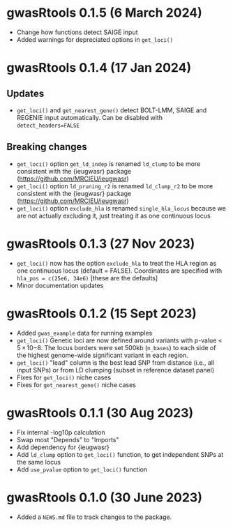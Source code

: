 # gwasRtools 0.1.5 (6 March 2024)

* Change how functions detect SAIGE input
* Added warnings for depreciated options in `get_loci()`


# gwasRtools 0.1.4 (17 Jan 2024)

## Updates
* `get_loci()` and `get_nearest_gene()` detect BOLT-LMM, SAIGE and REGENIE input automatically. Can be disabled with `detect_headers=FALSE`

## Breaking changes 
* `get_loci()` option `get_ld_indep` is renamed `ld_clump` to be more consistent with the {ieugwasr} package (https://github.com/MRCIEU/ieugwasr)
* `get_loci()` option `ld_pruning_r2` is renamed `ld_clump_r2` to be more consistent with the {ieugwasr} package (https://github.com/MRCIEU/ieugwasr)
* `get_loci()` option `exclude_hla` is renamed `single_hla_locus` because we are not actually excluding it, just treating it as one continuous locus


# gwasRtools 0.1.3 (27 Nov 2023)

* `get_loci()` now has the option `exclude_hla` to treat the HLA region as one continuous locus (default = FALSE). Coordinates are specified with `hla_pos = c(25e6, 34e6)` [these are the defaults]
* Minor documentation updates


# gwasRtools 0.1.2 (15 Sept 2023)

* Added `gwas_example` data for running examples
* `get_loci()` Genetic loci are now defined around variants with p-value < 5 × 10−8. The locus borders were set 500kb (`n_bases`) to each side of the highest genome-wide significant variant in each region. 
* `get_loci()` "lead" column is the best lead SNP from distance (i.e., all input SNPs) or from LD clumping (subset in reference dataset panel)
* Fixes for `get_loci()` niche cases
* Fixes for `get_nearest_gene()` niche cases


# gwasRtools 0.1.1 (30 Aug 2023)

* Fix internal -log10p calculation
* Swap most "Depends" to "Imports"
* Add dependency for {ieugwasr}
* Add `ld_clump` option to `get_loci()` function, to get independent SNPs at the same locus
* Add `use_pvalue` option to `get_loci()` function


# gwasRtools 0.1.0 (30 June 2023)

* Added a `NEWS.md` file to track changes to the package.
